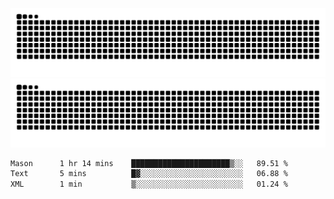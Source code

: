 ![Snake Animation](https://raw.githubusercontent.com/tomhea/tomhea/output/github-contribution-grid-snake-dark.svg#gh-dark-mode-only)
![Snake Animation](https://raw.githubusercontent.com/tomhea/tomhea/output/github-contribution-grid-snake.svg#gh-light-mode-only)

<p></p>

<!--START_SECTION:waka-->

```txt
Mason      1 hr 14 mins    ██████████████████████▒░░   89.51 %
Text       5 mins          █▓░░░░░░░░░░░░░░░░░░░░░░░   06.88 %
XML        1 min           ▒░░░░░░░░░░░░░░░░░░░░░░░░   01.24 %
```

<!--END_SECTION:waka-->
